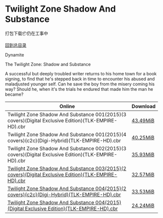 # Twilight Zone Shadow And Substance

打包下载📦仍在工事中

[回到总目录](/Catalogs.md)

Dynamite

The Twilight Zone: Shadow and Substance

A successful but deeply troubled writer returns to his home town for a book signing, to find that he's stepped back in time to encounter his abused and maladjusted younger self. Can he save the boy from the misery coming his way? Should he, when it's the trials he endured that made him the man he became?





Online | Download
--- | ---
Twilight Zone Shadow And Substance 001(2015)(3 covers)(Digital Exclusive Edition)(TLK-EMPIRE-HD).cbr | [43.49MiB](https://pan.baidu.com/s/1gfKW8qZ#list/path=%2F0-Day%20Week%20of%202015%20Q1%2F0-Day%20Week%20of%202015.01.21%2F%E3%82%BF%E3%82%AA%E3%82%A2%E3%82%BB%E3%82%B1%E3%82%B7%E3%82%B9%E3%82%B5%E3%82%A8%E3%82%A4%E3%82%BF%E3%82%AD%E3%82%B7%E3%82%BB%E3%82%AD%E3%82%B3%E3%82%B1%E3%82%B3%E3%82%AB%E3%82%BB%E3%82%A6%E3%82%AA%E3%82%AB%E3%82%AD%E3%82%AA%E3%82%AF%E3%82%A4%E3%82%A8%E3%82%AF%E3%82%AF%E3%82%A4%E3%82%B7&parentPath=%2F0-Day%20Week%20of%202015%20Q1)
Twilight Zone Shadow And Substance 001(2015)(4 covers)(c2c)(Digi-Hybrid)(TLK-EMPIRE-HD).cbr | [40.25MiB](https://pan.baidu.com/s/1gfKW8qZ#list/path=%2F0-Day%20Week%20of%202015%20Q1%2F0-Day%20Week%20of%202015.01.21%2F%E3%82%AA%E3%82%B3%E3%82%A6%E3%82%AA%E3%82%AF%E3%82%A2%E3%82%B3%E3%82%B1%E3%82%A2%E3%82%B5%E3%82%AD%E3%82%B7%E3%82%BD%E3%82%B3%E3%82%B1%E3%82%A8%E3%82%AD%E3%82%B7%E3%82%B1%E3%82%B1%E3%82%BB%E3%82%AB%E3%82%A8%E3%82%A4%E3%82%AD%E3%82%A4%E3%82%AB%E3%82%AD%E3%82%AD%E3%82%B9%E3%82%B3%E3%82%BD&parentPath=%2F0-Day%20Week%20of%202015%20Q1)
Twilight Zone Shadow And Substance 002(2015)(3 covers)(Digital Exclusive Edition)(TLK-EMPIRE-HD).cbr | [35.93MiB](https://pan.baidu.com/s/1mi7ndhQ#list/path=%2F0-Day%20Week%20of%202015%20Q1%2F0-Day%20Week%20of%202015.02.25%2F%E3%82%A6%E3%82%AB%E3%82%BD%E3%82%B3%E3%82%A6%E3%82%B9%E3%82%B3%E3%82%BB%E3%82%AF%E3%82%AD%E3%82%AA%E3%82%AA%E3%82%AD%E3%82%A6%E3%82%AB%E3%82%BB%E3%82%A2%E3%82%BD%E3%82%A8%E3%82%A6%E3%82%B9%E3%82%AF%E3%82%AD%E3%82%AF%E3%82%AB%E3%82%A6%E3%82%BB%E3%82%AF%E3%82%A6%E3%82%A6%E3%82%B7%E3%82%B9&parentPath=%2F0-Day%20Week%20of%202015%20Q1)
[Twilight Zone Shadow And Substance 003(2015)(2 covers)(Digital Exclusive Edition)(TLK-EMPIRE-HD).cbr](https://github.com/alicewish/markdown/blob/master/comic/Twilight-Zone-Shadow-Substance-003-2015-2-covers-Digital-Exclusive-Edition-TLK-EMPIRE-HD-cbr.md) | [32.57MiB](https://pan.baidu.com/s/1skOxALv#list/path=%2F0-Day%20Week%20of%202015%20Q1%2F0-Day%20Week%20of%202015.03.25%2F%E3%82%BB%E3%82%B5%E3%82%B7%E3%82%A6%E3%82%BB%E3%82%A4%E3%82%BD%E3%82%AD%E3%82%B3%E3%82%A6%E3%82%A6%E3%82%AD%E3%82%B1%E3%82%AA%E3%82%BD%E3%82%AA%E3%82%A6%E3%82%BF%E3%82%BB%E3%82%B9%E3%82%B3%E3%82%BD%E3%82%B3%E3%82%B5%E3%82%A4%E3%82%BD%E3%82%A6%E3%82%AF%E3%82%A2%E3%82%AB%E3%82%A8%E3%82%AA&parentPath=%2F0-Day%20Week%20of%202015%20Q1)
[Twilight Zone Shadow And Substance 004(2015)(2 covers)(c2c)(Digi-Hybrid)(TLK-EMPIRE-HD).cbr](https://github.com/alicewish/markdown/blob/master/comic/Twilight-Zone-Shadow-Substance-004-2015-2-covers-c2c-Digi-Hybrid-TLK-EMPIRE-HD-cbr.md) | [33.53MiB](https://pan.baidu.com/s/1bCdigA#list/path=%2F0-Day%20Week%20of%202015%20Q2%2F0-Day%20Week%20of%202015.04.29%2F%E3%82%AB%E3%82%B7%E3%82%AF%E3%82%A8%E3%82%B3%E3%82%A6%E3%82%B5%E3%82%B9%E3%82%B5%E3%82%B3%E3%82%B9%E3%82%A8%E3%82%AD%E3%82%BD%E3%82%A8%E3%82%AF%E3%82%AA%E3%82%BB%E3%82%AB%E3%82%A8%E3%82%B3%E3%82%A6%E3%82%A4%E3%82%AD%E3%82%A4%E3%82%BB%E3%82%A6%E3%82%A6%E3%82%A6%E3%82%B7%E3%82%BB%E3%82%AD&parentPath=%2F0-Day%20Week%20of%202015%20Q2)
[Twilight Zone Shadow And Substance 004(2015)(Digital Exclusive Edition)(TLK-EMPIRE-HD).cbr](https://github.com/alicewish/markdown/blob/master/comic/Twilight-Zone-Shadow-Substance-004-2015-Digital-Exclusive-Edition-TLK-EMPIRE-HD-cbr.md) | [24.24MiB](https://pan.baidu.com/s/1bCdigA#list/path=%2F0-Day%20Week%20of%202015%20Q2%2F0-Day%20Week%20of%202015.04.29%2F%E3%82%B7%E3%82%A6%E3%82%B9%E3%82%A4%E3%82%A2%E3%82%BD%E3%82%AB%E3%82%A4%E3%82%AF%E3%82%A8%E3%82%B5%E3%82%AF%E3%82%A6%E3%82%AF%E3%82%A2%E3%82%A8%E3%82%B7%E3%82%BB%E3%82%A4%E3%82%A6%E3%82%BB%E3%82%B9%E3%82%B7%E3%82%AF%E3%82%A2%E3%82%A8%E3%82%AB%E3%82%AF%E3%82%B1%E3%82%A6%E3%82%AD%E3%82%B3&parentPath=%2F0-Day%20Week%20of%202015%20Q2)